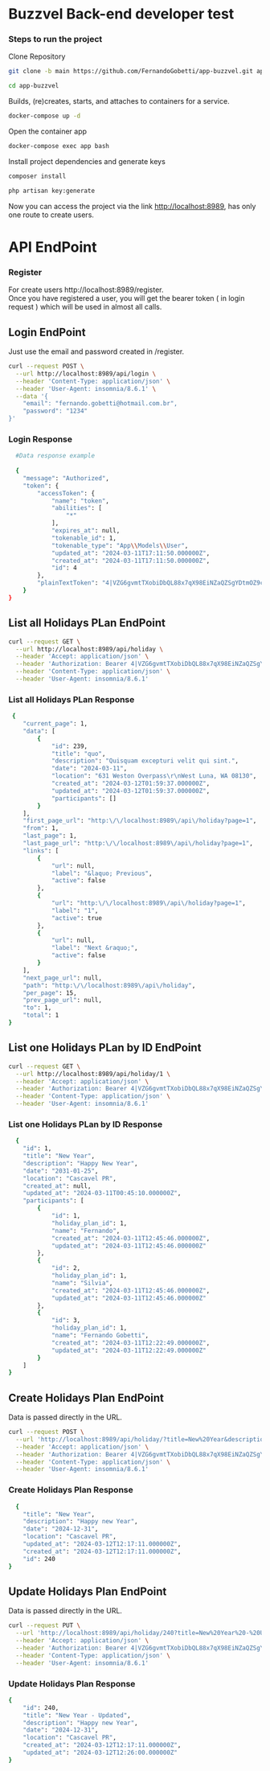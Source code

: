 
# Buzzvel Back-end developer test

### Steps to run the project
Clone Repository
```sh
git clone -b main https://github.com/FernandoGobetti/app-buzzvel.git app-buzzvel

cd app-buzzvel
```

Builds, (re)creates, starts, and attaches to containers for a service.
```sh
docker-compose up -d
```

Open the container app
```sh
docker-compose exec app bash
```

Install project dependencies and generate keys
```sh
composer install

php artisan key:generate
```
Now you can access the project via the link
[http://localhost:8989](http://localhost:8989), has only one route to create users.


# API EndPoint

### Register
For create users http://localhost:8989/register. <br>
Once you have registered a user, you will get the bearer token ( in login request ) which will be used in almost all calls.

## Login EndPoint
Just use the email and password created in /register.
```bash
curl --request POST \
  --url http://localhost:8989/api/login \
  --header 'Content-Type: application/json' \
  --header 'User-Agent: insomnia/8.6.1' \
  --data '{
	"email": "fernando.gobetti@hotmail.com.br",
	"password": "1234"
}'
```
### Login Response 
```bash
  #Data response example
  
  {
	"message": "Authorized",
	"token": {
		"accessToken": {
			"name": "token",
			"abilities": [
				"*"
			],
			"expires_at": null,
			"tokenable_id": 1,
			"tokenable_type": "App\\Models\\User",
			"updated_at": "2024-03-11T17:11:50.000000Z",
			"created_at": "2024-03-11T17:11:50.000000Z",
			"id": 4
		},
		"plainTextToken": "4|VZG6gvmtTXobiDbQL88x7qX98EiNZaQZSgYDtmOZ9c66b41e"
	}
}
```

## List all Holidays PLan EndPoint
```bash
curl --request GET \
  --url http://localhost:8989/api/holiday \
  --header 'Accept: application/json' \
  --header 'Authorization: Bearer 4|VZG6gvmtTXobiDbQL88x7qX98EiNZaQZSgYDtmOZ9c66b41e' \
  --header 'Content-Type: application/json' \
  --header 'User-Agent: insomnia/8.6.1'
```
### List all Holidays PLan Response
```bash
 {
	"current_page": 1,
	"data": [
		{
			"id": 239,
			"title": "quo",
			"description": "Quisquam excepturi velit qui sint.",
			"date": "2024-03-11",
			"location": "631 Weston Overpass\r\nWest Luna, WA 08130",
			"created_at": "2024-03-12T01:59:37.000000Z",
			"updated_at": "2024-03-12T01:59:37.000000Z",
			"participants": []
		}
	],
	"first_page_url": "http:\/\/localhost:8989\/api\/holiday?page=1",
	"from": 1,
	"last_page": 1,
	"last_page_url": "http:\/\/localhost:8989\/api\/holiday?page=1",
	"links": [
		{
			"url": null,
			"label": "&laquo; Previous",
			"active": false
		},
		{
			"url": "http:\/\/localhost:8989\/api\/holiday?page=1",
			"label": "1",
			"active": true
		},
		{
			"url": null,
			"label": "Next &raquo;",
			"active": false
		}
	],
	"next_page_url": null,
	"path": "http:\/\/localhost:8989\/api\/holiday",
	"per_page": 15,
	"prev_page_url": null,
	"to": 1,
	"total": 1
}
```

## List one Holidays PLan by ID EndPoint
```bash
curl --request GET \
  --url http://localhost:8989/api/holiday/1 \
  --header 'Accept: application/json' \
  --header 'Authorization: Bearer 4|VZG6gvmtTXobiDbQL88x7qX98EiNZaQZSgYDtmOZ9c66b41e' \
  --header 'Content-Type: application/json' \
  --header 'User-Agent: insomnia/8.6.1'
```
### List one Holidays PLan by ID Response
```bash
  {
	"id": 1,
	"title": "New Year",
	"description": "Happy New Year",
	"date": "2031-01-25",
	"location": "Cascavel PR",
	"created_at": null,
	"updated_at": "2024-03-11T00:45:10.000000Z",
	"participants": [
		{
			"id": 1,
			"holiday_plan_id": 1,
			"name": "Fernando",
			"created_at": "2024-03-11T12:45:46.000000Z",
			"updated_at": "2024-03-11T12:45:46.000000Z"
		},
		{
			"id": 2,
			"holiday_plan_id": 1,
			"name": "Silvia",
			"created_at": "2024-03-11T12:45:46.000000Z",
			"updated_at": "2024-03-11T12:45:46.000000Z"
		},
		{
			"id": 3,
			"holiday_plan_id": 1,
			"name": "Fernando Gobetti",
			"created_at": "2024-03-11T12:22:49.000000Z",
			"updated_at": "2024-03-11T12:22:49.000000Z"
		}
	]
}
```

## Create Holidays Plan EndPoint

Data is passed directly in the URL.
```bash
curl --request POST \
  --url 'http://localhost:8989/api/holiday/?title=New%20Year&description=Happy%20new%20Year&date=2024-12-31&location=Cascavel%20PR' \
  --header 'Accept: application/json' \
  --header 'Authorization: Bearer 4|VZG6gvmtTXobiDbQL88x7qX98EiNZaQZSgYDtmOZ9c66b41e' \
  --header 'Content-Type: application/json' \
  --header 'User-Agent: insomnia/8.6.1'
```
### Create Holidays Plan Response
```bash
  {
	"title": "New Year",
	"description": "Happy new Year",
	"date": "2024-12-31",
	"location": "Cascavel PR",
	"updated_at": "2024-03-12T12:17:11.000000Z",
	"created_at": "2024-03-12T12:17:11.000000Z",
	"id": 240
}
```

## Update Holidays Plan EndPoint

Data is passed directly in the URL.
```bash
curl --request PUT \
  --url 'http://localhost:8989/api/holiday/240?title=New%20Year%20-%20Updated&description=Happy%20new%20Year&date=2024-12-31&location=Cascavel%20PR' \
  --header 'Accept: application/json' \
  --header 'Authorization: Bearer 4|VZG6gvmtTXobiDbQL88x7qX98EiNZaQZSgYDtmOZ9c66b41e' \
  --header 'Content-Type: application/json' \
  --header 'User-Agent: insomnia/8.6.1'
```
### Update Holidays Plan Response
```bash
{
	"id": 240,
	"title": "New Year - Updated",
	"description": "Happy new Year",
	"date": "2024-12-31",
	"location": "Cascavel PR",
	"created_at": "2024-03-12T12:17:11.000000Z",
	"updated_at": "2024-03-12T12:26:00.000000Z"
}
```
